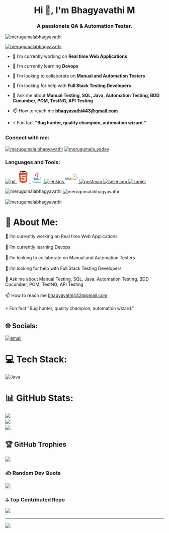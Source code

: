 <h1 align="center">Hi 👋, I'm Bhagyavathi M</h1>
<h3 align="center">A passionate QA & Automation Tester.</h3>

<p align="left"> <img src="https://komarev.com/ghpvc/?username=merugumalabhagyavathi&label=Profile%20views&color=0e75b6&style=flat" alt="merugumalabhagyavathi" /> </p>

<p align="left"> <a href="https://github.com/ryo-ma/github-profile-trophy"><img src="https://github-profile-trophy.vercel.app/?username=merugumalabhagyavathi" alt="merugumalabhagyavathi" /></a> </p>

- 🔭 I’m currently working on **Real time Web Applications**

- 🌱 I’m currently learning **Devops**

- 👯 I’m looking to collaborate on **Manual and Automation Testers**

- 🤝 I’m looking for help with **Full Stack Testing Developers**

- 💬 Ask me about **Manual Testing, SQL, Java, Automation Testing, BDD Cucumber, POM, TestNG, API Testing**

- 📫 How to reach me **bhagyavathi443@gmail.com**

- ⚡ Fun fact **"Bug hunter, quality champion, automation wizard."**

<h3 align="left">Connect with me:</h3>
<p align="left">
<a href="https://linkedin.com/in/merugumala bhagyavathi" target="blank"><img align="center" src="https://raw.githubusercontent.com/rahuldkjain/github-profile-readme-generator/master/src/images/icons/Social/linked-in-alt.svg" alt="merugumala bhagyavathi" height="30" width="40" /></a>
<a href="https://instagram.com/merugumala_yadav" target="blank"><img align="center" src="https://raw.githubusercontent.com/rahuldkjain/github-profile-readme-generator/master/src/images/icons/Social/instagram.svg" alt="merugumala_yadav" height="30" width="40" /></a>
</p>

<h3 align="left">Languages and Tools:</h3>
<p align="left"> <a href="https://git-scm.com/" target="_blank" rel="noreferrer"> <img src="https://www.vectorlogo.zone/logos/git-scm/git-scm-icon.svg" alt="git" width="40" height="40"/> </a> <a href="https://www.w3.org/html/" target="_blank" rel="noreferrer"> <img src="https://raw.githubusercontent.com/devicons/devicon/master/icons/html5/html5-original-wordmark.svg" alt="html5" width="40" height="40"/> </a> <a href="https://www.java.com" target="_blank" rel="noreferrer"> <img src="https://raw.githubusercontent.com/devicons/devicon/master/icons/java/java-original.svg" alt="java" width="40" height="40"/> </a> <a href="https://www.jenkins.io" target="_blank" rel="noreferrer"> <img src="https://www.vectorlogo.zone/logos/jenkins/jenkins-icon.svg" alt="jenkins" width="40" height="40"/> </a> <a href="https://www.mysql.com/" target="_blank" rel="noreferrer"> <img src="https://raw.githubusercontent.com/devicons/devicon/master/icons/mysql/mysql-original-wordmark.svg" alt="mysql" width="40" height="40"/> </a> <a href="https://postman.com" target="_blank" rel="noreferrer"> <img src="https://www.vectorlogo.zone/logos/getpostman/getpostman-icon.svg" alt="postman" width="40" height="40"/> </a> <a href="https://www.selenium.dev" target="_blank" rel="noreferrer"> <img src="https://raw.githubusercontent.com/detain/svg-logos/780f25886640cef088af994181646db2f6b1a3f8/svg/selenium-logo.svg" alt="selenium" width="40" height="40"/> </a> <a href="https://zapier.com" target="_blank" rel="noreferrer"> <img src="https://www.vectorlogo.zone/logos/zapier/zapier-icon.svg" alt="zapier" width="40" height="40"/> </a> </p>

<p><img align="left" src="https://github-readme-stats.vercel.app/api/top-langs?username=merugumalabhagyavathi&show_icons=true&locale=en&layout=compact" alt="merugumalabhagyavathi" /></p>

<p>&nbsp;<img align="center" src="https://github-readme-stats.vercel.app/api?username=merugumalabhagyavathi&show_icons=true&locale=en" alt="merugumalabhagyavathi" /></p>

<p><img align="center" src="https://github-readme-streak-stats.herokuapp.com/?user=merugumalabhagyavathi&" alt="merugumalabhagyavathi" /></p>

# 💫 About Me:
🔭 I’m currently working on Real time Web Applications<br><br>🌱 I’m currently learning Devops<br><br>👯 I’m looking to collaborate on Manual and Automation Testers<br><br>🤝 I’m looking for help with Full Stack Testing Developers<br><br>💬 Ask me about Manual Testing, SQL, Java, Automation Testing, BDD Cucumber, POM, TestNG, API Testing<br><br>📫 How to reach me bhagyavathi443@gmail.com<br><br>⚡ Fun fact "Bug hunter, quality champion, automation wizard."


## 🌐 Socials:
[![email](https://img.shields.io/badge/Email-D14836?logo=gmail&logoColor=white)](mailto:bhagyavathi443@gmail.com) 

# 💻 Tech Stack:
![Java](https://img.shields.io/badge/java-%23ED8B00.svg?style=for-the-badge&logo=openjdk&logoColor=white)
# 📊 GitHub Stats:
![](https://github-readme-stats.vercel.app/api?username=MerugumalaBhagyavathi21&theme=transparent&hide_border=false&include_all_commits=false&count_private=false)<br/>
![](https://nirzak-streak-stats.vercel.app/?user=MerugumalaBhagyavathi21&theme=transparent&hide_border=false)<br/>
![](https://github-readme-stats.vercel.app/api/top-langs/?username=MerugumalaBhagyavathi21&theme=transparent&hide_border=false&include_all_commits=false&count_private=false&layout=compact)

## 🏆 GitHub Trophies
![](https://github-profile-trophy.vercel.app/?username=MerugumalaBhagyavathi21&theme=radical&no-frame=false&no-bg=false&margin-w=4)

### ✍️ Random Dev Quote
![](https://quotes-github-readme.vercel.app/api?type=vetical&theme=merko)

### 🔝 Top Contributed Repo
![](https://github-contributor-stats.vercel.app/api?username=MerugumalaBhagyavathi21&limit=5&theme=dark&combine_all_yearly_contributions=true)

---
[![](https://visitcount.itsvg.in/api?id=MerugumalaBhagyavathi21&icon=0&color=0)](https://visitcount.itsvg.in)

<!-- Proudly created with GPRM ( https://gprm.itsvg.in ) -->

